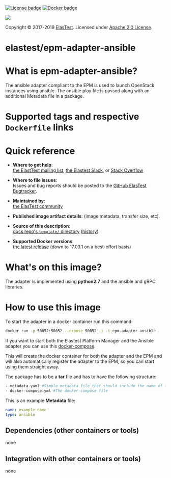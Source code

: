 [![License badge](https://img.shields.io/badge/license-Apache2-orange.svg)](http://www.apache.org/licenses/LICENSE-2.0)
[![Docker badge](https://img.shields.io/docker/pulls/elastest/epm-adapter-anislbe.svg)](https://hub.docker.com/r/elastest/epm-adapter-ansible/)

<!-- Elastest logo -->
[![][ElasTest Logo]][ElasTest]

Copyright © 2017-2019 [ElasTest]. Licensed under [Apache 2.0 License].

elastest/epm-adapter-ansible
==============================

What is epm-adapter-ansible?
==============================

The ansible adapter compliant to the EPM is used to launch OpenStack instances using ansible. The ansible play file is passed along with an additional Metadata file in a package. 

# Supported tags and respective `Dockerfile` links

# Quick reference

-	**Where to get help**:  
	[the ElastTest mailing list][ElasTest Public Mailing List], [the Elastest Slack][ElasTest Slack], or [Stack Overflow][StackOverflow]

-	**Where to file issues**:  
	Issues and bug reports should be posted to the [GitHub ElasTest Bugtracker].

-	**Maintained by**:  
	[the ElasTest community](https://github.com/elastest)

-	**Published image artifact details**:
	(image metadata, transfer size, etc).

-	**Source of this description**:  
	[docs repo's `template/` directory](https://github.com/mpauls/epm-adapter-ansible/blob/master/docs/Docker-epm-adapter-ansible.md) ([history](https://github.com/mpauls/epm-adapter-ansible/commits/master/docs/Docker-epm-adapter-ansible.md))

-	**Supported Docker versions**:  
	[the latest release](https://github.com/docker/docker/releases/latest) (down to 17.03.1 on a best-effort basis)

# What's on this image?


The adapter is implemented using **python2.7** and the ansible and gRPC libraries.


# How to use this image


To start the adapter in a docker container run this command:
```bash
docker run -p 50052:50052 --expose 50052 -i -t epm-adapter-ansible
```

If you want to start both the Elastest Platform Manager and the Ansible adapter you can use this [docker-compose](https://github.com/elastest/elastest-platform-manager/blob/master/docker-compose-epm.yml).



This will create the docker container for both the adapter and the EPM and will also automatically register the adapter to the EPM, so you can start using them straight away.


The package has to be a **tar** file and has to have the following structure:

```bash
- metadata.yaml #Simple metadata file that should include the name of the package
- docker-compose.yml #The docker-compose file
```

This is an example **Metadata** file:
```yaml
name: example-name
type: ansible
```

## Dependencies (other containers or tools)


none


## Integration with other containers or tools)


none

[Apache 2.0 License]: http://www.apache.org/licenses/LICENSE-2.0
[ElasTest]: http://elastest.io/
[ElasTest Logo]: http://elastest.io/images/logos_elastest/elastest-logo-gray-small.png
[ElasTest Twitter]: https://twitter.com/elastestio
[GitHub ElasTest Group]: https://github.com/elastest
[GitHub ElasTest Bugtracker]: https://github.com/elastest/bugtracker
[ElasTest Public Mailing List]: https://groups.google.com/forum/#!forum/elastest-users
[StackOverflow]: http://stackoverflow.com/questions/tagged/elastest
[ElasTest Slack]: elastest.slack.com
